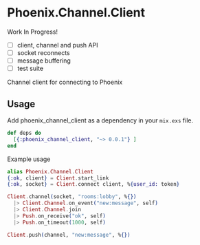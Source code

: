# Phoenix.Channel.Client

Work In Progress!
- [ ] client, channel and push API
- [ ] socket reconnects
- [ ] message buffering
- [ ] test suite

Channel client for connecting to Phoenix

## Usage

Add phoenix_channel_client as a dependency in your `mix.exs` file.

```elixir
def deps do
  [{:phoenix_channel_client, "~> 0.0.1"} ]
end
```
Example usage
```elixir
alias Phoenix.Channel.Client
{:ok, client} = Client.start_link
{:ok, socket} = Client.connect client, %{user_id: token}

Client.channel(socket, "rooms:lobby", %{})
  |> Client.Channel.on_event("new:message", self)
  |> Client.Channel.join
  |> Push.on_receive("ok", self)
  |> Push.on_timeout(1000, self)

Client.push(channel, "new:message", %{})
```
